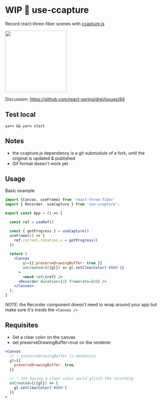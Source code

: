 # WIP 🎥 use-ccapture
Record react-three-fiber scenes with [ccapture.js](https://github.com/spite/ccapture.js)

<img src="https://raw.githubusercontent.com/gsimone/use-ccapture/master/octa.gif" width="200" />

Discussion: https://github.com/react-spring/drei/issues/84

## Test local

```
yarn && yarn start
```

## Notes

- the ccapture.js dependency is a git submodule of a fork, until the original is updated & published 
- Gif format doesn't work yet

## Usage

Basic example

```jsx
import {Canvas, useFrame} from 'react-three-fiber'
import { Recorder, useCapture } from 'use-ccapture';

export const App = () => {

  const ref = useRef() 

  const { getProgress } = useCapture()
  useFrame(() => {
    ref.current.rotation.x = getProgress()
  }) 
  
  return (
    <Canvas
        gl={{ preserveDrawingBuffer: true }}
        onCreated={({gl}) => gl.setClearColor('#000')}
      >
        <mesh ref={ref} />
      <Recorder duration={2} framerate={60} />
    </Canvas>
  );
}
```

*NOTE*: the Recorder component doesn't need to wrap around your app but make sure it's inside the `<Canvas />`

## Requisites

- Set a clear color on the canvas
- set preserveDrawingBuffer=true on the renderer

```jsx
<Canvas
  // 💡 preserveDrawingBuffer is mandatory
  gl={{
    preserveDrawingBuffer: true,
  }}

  // 💡 not having a clear color would glitch the recording
  onCreated={({gl}) => {
    gl.setClearColor('#000')
  }}
>
```
